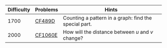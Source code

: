 | Difficulty | Problems | Hints |
| -------- | -------- | -------- |
| 1700 | [CF489D](https://codeforces.com/problemset/problem/489/D) | Counting a pattern in a graph: find the special part. |
| 2000 | [CF1060E](https://codeforces.com/problemset/problem/1060/E) | How will the distance between $u$ and $v$ change? |